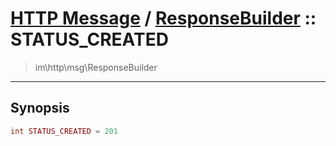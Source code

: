 # [HTTP Message](http.md) / [ResponseBuilder](http-ResponseBuilder.md) :: STATUS_CREATED
 > im\http\msg\ResponseBuilder
____

## Synopsis
```php
int STATUS_CREATED = 201
```
